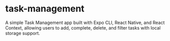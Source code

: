 # task-management
A simple Task Management app built with Expo CLI, React Native, and React Context, allowing users to add, complete, delete, and filter tasks with local storage support.

